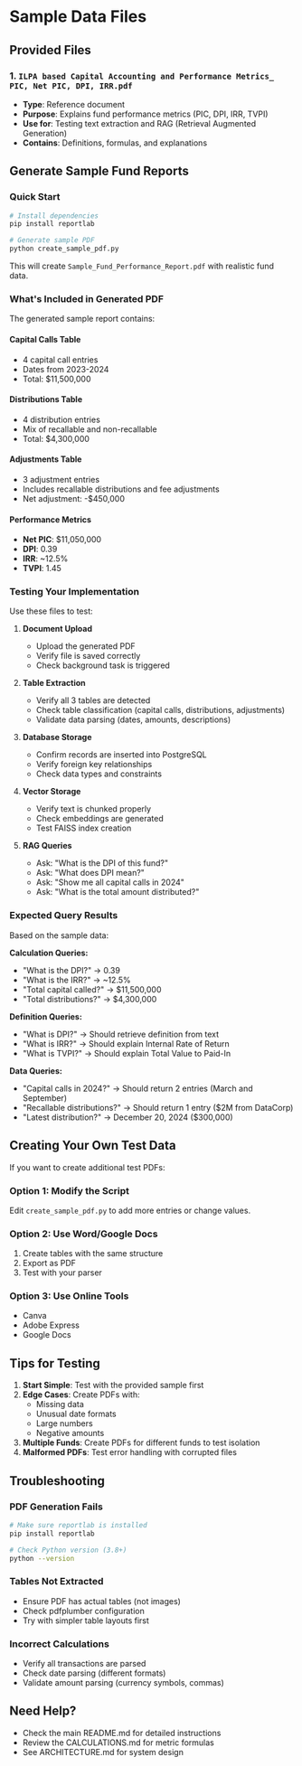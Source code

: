 # Sample Data Files

## Provided Files

### 1. `ILPA based Capital Accounting and Performance Metrics_ PIC, Net PIC, DPI, IRR.pdf`
- **Type**: Reference document
- **Purpose**: Explains fund performance metrics (PIC, DPI, IRR, TVPI)
- **Use for**: Testing text extraction and RAG (Retrieval Augmented Generation)
- **Contains**: Definitions, formulas, and explanations

## Generate Sample Fund Reports

### Quick Start

```bash
# Install dependencies
pip install reportlab

# Generate sample PDF
python create_sample_pdf.py
```

This will create `Sample_Fund_Performance_Report.pdf` with realistic fund data.

### What's Included in Generated PDF

The generated sample report contains:

#### Capital Calls Table
- 4 capital call entries
- Dates from 2023-2024
- Total: $11,500,000

#### Distributions Table
- 4 distribution entries
- Mix of recallable and non-recallable
- Total: $4,300,000

#### Adjustments Table
- 3 adjustment entries
- Includes recallable distributions and fee adjustments
- Net adjustment: -$450,000

#### Performance Metrics
- **Net PIC**: $11,050,000
- **DPI**: 0.39
- **IRR**: ~12.5%
- **TVPI**: 1.45

### Testing Your Implementation

Use these files to test:

1. **Document Upload**
   - Upload the generated PDF
   - Verify file is saved correctly
   - Check background task is triggered

2. **Table Extraction**
   - Verify all 3 tables are detected
   - Check table classification (capital calls, distributions, adjustments)
   - Validate data parsing (dates, amounts, descriptions)

3. **Database Storage**
   - Confirm records are inserted into PostgreSQL
   - Verify foreign key relationships
   - Check data types and constraints

4. **Vector Storage**
   - Verify text is chunked properly
   - Check embeddings are generated
   - Test FAISS index creation

5. **RAG Queries**
   - Ask: "What is the DPI of this fund?"
   - Ask: "What does DPI mean?"
   - Ask: "Show me all capital calls in 2024"
   - Ask: "What is the total amount distributed?"

### Expected Query Results

Based on the sample data:

**Calculation Queries:**
- "What is the DPI?" → 0.39
- "What is the IRR?" → ~12.5%
- "Total capital called?" → $11,500,000
- "Total distributions?" → $4,300,000

**Definition Queries:**
- "What is DPI?" → Should retrieve definition from text
- "What is IRR?" → Should explain Internal Rate of Return
- "What is TVPI?" → Should explain Total Value to Paid-In

**Data Queries:**
- "Capital calls in 2024?" → Should return 2 entries (March and September)
- "Recallable distributions?" → Should return 1 entry ($2M from DataCorp)
- "Latest distribution?" → December 20, 2024 ($300,000)

## Creating Your Own Test Data

If you want to create additional test PDFs:

### Option 1: Modify the Script
Edit `create_sample_pdf.py` to add more entries or change values.

### Option 2: Use Word/Google Docs
1. Create tables with the same structure
2. Export as PDF
3. Test with your parser

### Option 3: Use Online Tools
- Canva
- Adobe Express
- Google Docs

## Tips for Testing

1. **Start Simple**: Test with the provided sample first
2. **Edge Cases**: Create PDFs with:
   - Missing data
   - Unusual date formats
   - Large numbers
   - Negative amounts
3. **Multiple Funds**: Create PDFs for different funds to test isolation
4. **Malformed PDFs**: Test error handling with corrupted files

## Troubleshooting

### PDF Generation Fails
```bash
# Make sure reportlab is installed
pip install reportlab

# Check Python version (3.8+)
python --version
```

### Tables Not Extracted
- Ensure PDF has actual tables (not images)
- Check pdfplumber configuration
- Try with simpler table layouts first

### Incorrect Calculations
- Verify all transactions are parsed
- Check date parsing (different formats)
- Validate amount parsing (currency symbols, commas)

## Need Help?

- Check the main README.md for detailed instructions
- Review the CALCULATIONS.md for metric formulas
- See ARCHITECTURE.md for system design
